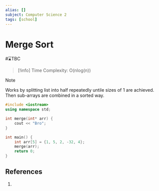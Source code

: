 ```yaml
---
alias: []
subject: Computer Science 2
tags: [school]
---
```

# Merge Sort
#⌛TBC 
> [!info]
> Time Complexity: O(nlog(n))

> [!note]
> Works by splitting list into half repeatedly untile sizes of 1 are achieved. Then sub-arrays are combined in a sorted way.


```cpp
#include <iostream>
using namespace std;

int merge(int* arr) {
	cout << "Bro";
}

int main() {
	int arr[5] = {1, 5, 2, -32, 4};
	merge(arr);
	return 0;
}
```

## References
1. 